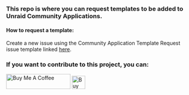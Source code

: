 
<h3>This repo is where you can request templates to be added to Unraid Community Applications.</h3>

<h4>How to request a template:</h4>

<p>Create a new issue using the Community Application Template Request issue template linked <a href="https://github.com/bravohotel91/unraid-templates/issues/new?assignees=&labels=Template+Request&projects=&template=template-request.md&title=Community+Application+Template+Request+-+%3Capplication+name%3E">here</a>.</p>


<h3>If you want to contribute to this project, you can:</h3>

<div>
    <a href="https://www.buymeacoffee.com/bravohotel" target="_blank"><img src="https://cdn.buymeacoffee.com/buttons/default-orange.png" alt="Buy Me A Coffee" height="41" width="174"></a>
   <a href='https://ko-fi.com/Z8Z3U1RDJ' target='_blank'><img height='36' style='border:0px;height:36px;' src='https://storage.ko-fi.com/cdn/kofi3.png?v=3' border='0' alt='Buy Me a Coffee at ko-fi.com' /></a>
</div>

